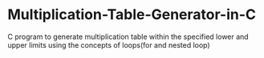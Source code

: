 # Multiplication-Table-Generator-in-C
C program to generate multiplication table within the specified lower and upper limits using the concepts of loops(for and nested loop)

